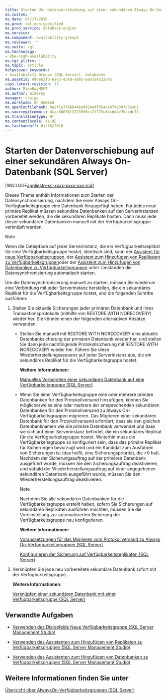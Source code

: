 ```yaml
---
title: Starten der Datenverschiebung auf einer sekundären Always On-Datenbank (SQL Server) | Microsoft-Dokumentation
ms.custom: ''
ms.date: 05/17/2016
ms.prod: sql-non-specified
ms.prod_service: database-engine
ms.service: ''
ms.component: availability-groups
ms.reviewer: ''
ms.suite: sql
ms.technology:
- dbe-high-availability
ms.tgt_pltfrm: ''
ms.topic: article
helpviewer_keywords:
- Availability Groups [SQL Server], databases
ms.assetid: 498eb3fb-6a43-434d-ad95-68a754232c45
caps.latest.revision: 17
author: MikeRayMSFT
ms.author: mikeray
manager: craigg
ms.workload: On Demand
ms.openlocfilehash: 0a2f1e376bb44ba9920edf954c4979a397c7ceb1
ms.sourcegitcommit: dcac30038f2223990cc21775c84cbd4e7bacdc73
ms.translationtype: HT
ms.contentlocale: de-DE
ms.lasthandoff: 01/18/2018
---
```

# <a name="start-data-movement-on-an-always-on-secondary-database-sql-server"></a>Starten der Datenverschiebung auf einer sekundären Always On-Datenbank (SQL Server)
[!INCLUDE[appliesto-ss-xxxx-xxxx-xxx-md](../../../includes/appliesto-ss-xxxx-xxxx-xxx-md.md)]

  Dieses Thema enthält Informationen zum Starten der Datensynchronisierung, nachdem Sie einer Always On-Verfügbarkeitsgruppe eine Datenbank hinzugefügt haben. Für jedes neue primäre Replikat müssen sekundäre Datenbanken auf den Serverinstanzen vorbereitet werden, die die sekundären Replikate hosten. Dann muss jede dieser sekundären Datenbanken manuell mit der Verfügbarkeitsgruppe verknüpft werden.  
  
> [!NOTE]  
>  Wenn die Dateipfade auf jeder Serverinstanz, die ein Verfügbarkeitsreplikat für eine Verfügbarkeitsgruppe hostet, identisch sind, kann der [Assistent für neue Verfügbarkeitsgruppen](../../../database-engine/availability-groups/windows/use-the-availability-group-wizard-sql-server-management-studio.md), der [Assistent zum Hinzufügen von Replikaten zu Verfügbarkeitsgruppen](../../../database-engine/availability-groups/windows/use-the-add-replica-to-availability-group-wizard-sql-server-management-studio.md)oder der [Assistent zum Hinzufügen von Datenbanken zu Verfügbarkeitsgruppen](../../../database-engine/availability-groups/windows/availability-group-add-database-to-group-wizard.md) unter Umständen die Datensynchronisierung automatisch starten.  
  
 Um die Datensynchronisierung manuell zu starten, müssen Sie wiederum eine Verbindung mit jeder Serverinstanz herstellen, die ein sekundäres Replikat für die Verfügbarkeitsgruppe hostet, und die folgenden Schritte ausführen:  
  
1.  Stellen Sie aktuelle Sicherungen jeder primären Datenbank und ihres Transaktionsprotokolls (mithilfe von RESTORE WITH NORECOVERY) wieder her. Sie können einen der folgenden alternativen Ansätze verwenden:  
  
    -   Stellen Sie manuell mit RESTORE WITH NORECOVERY eine aktuelle Datenbanksicherung der primären Datenbank wieder her, und stellen Sie dann jede nachfolgende Protokollsicherung mit RESTORE WITH NORECOVERY wieder her. Führen Sie diese Wiederherstellungssequenz auf jeder Serverinstanz aus, die ein sekundäres Replikat für die Verfügbarkeitsgruppe hostet.  
  
         **Weitere Informationen:**  
  
         [Manuelles Vorbereiten einer sekundären Datenbank auf eine Verfügbarkeitsgruppe &#40;SQL Server&#41;](../../../database-engine/availability-groups/windows/manually-prepare-a-secondary-database-for-an-availability-group-sql-server.md)  
  
    -   Wenn Sie einer Verfügbarkeitsgruppe eine oder mehrere primäre Datenbanken für den Protokollversand hinzufügen, können Sie möglicherweise eine oder mehrere der entsprechenden sekundären Datenbanken für den Protokollversand zu Always On-Verfügbarkeitsgruppen migrieren. Das Migrieren einer sekundären Datenbank für den Protokollversand erfordert, dass sie den gleichen Datenbanknamen wie die primäre Datenbank verwendet und dass sie sich auf einer Serverinstanz befindet, die ein sekundäres Replikat für die Verfügbarkeitsgruppe hostet. Weiterhin muss die Verfügbarkeitsgruppe so konfiguriert sein, dass das primäre Replikat für Sicherungen bevorzugt wird und ein Kandidat zum Ausführen von Sicherungen ist (das heißt, eine Sicherungspriorität, die >0 hat). Nachdem der Sicherungsauftrag auf der primären Datenbank ausgeführt wurde, müssen Sie den Sicherungsauftrag deaktivieren, und sobald der Wiederherstellungsauftrag auf einer angegebenen sekundären Datenbank ausgeführt wurde, müssen Sie den Wiederherstellungsauftrag deaktivieren.  
  
        > [!NOTE]  
        >  Nachdem Sie alle sekundären Datenbanken für die Verfügbarkeitsgruppe erstellt haben, sofern Sie Sicherungen auf sekundären Replikaten ausführen möchten, müssen Sie die Voreinstellung zur automatisierten Sicherung der Verfügbarkeitsgruppe neu konfigurieren.  
  
         **Weitere Informationen:**  
  
         [Voraussetzungen für das Migrieren vom Protokollversand zu Always On-Verfügbarkeitsgruppen &#40;SQL Server&#41;](../../../database-engine/availability-groups/windows/prereqs-migrating-log-shipping-to-always-on-availability-groups.md)  
  
         [Konfigurieren der Sicherung auf Verfügbarkeitsreplikaten &#40;SQL Server&#41;](../../../database-engine/availability-groups/windows/configure-backup-on-availability-replicas-sql-server.md)  
  
2.  Verknüpfen Sie jede neu vorbereitete sekundäre Datenbank sofort mit der Verfügbarkeitsgruppe.  
  
     **Weitere Informationen:**  
  
     [Verknüpfen einer sekundären Datenbank mit einer Verfügbarkeitsgruppe &#40;SQL Server&#41;](../../../database-engine/availability-groups/windows/join-a-secondary-database-to-an-availability-group-sql-server.md)  
  
##  <a name="LaunchWiz"></a> Verwandte Aufgaben  
  
-   [Verwenden des Dialogfelds Neue Verfügbarkeitsgruppe &#40;SQL Server Management Studio&#41;](../../../database-engine/availability-groups/windows/use-the-new-availability-group-dialog-box-sql-server-management-studio.md)  
  
-   [Verwenden des Assistenten zum Hinzufügen von Replikaten zu Verfügbarkeitsgruppen &#40;SQL Server Management Studio&#41;](../../../database-engine/availability-groups/windows/use-the-add-replica-to-availability-group-wizard-sql-server-management-studio.md)  
  
-   [Verwenden des Assistenten zum Hinzufügen von Datenbanken zu Verfügbarkeitsgruppen &#40;SQL Server Management Studio&#41;](../../../database-engine/availability-groups/windows/availability-group-add-database-to-group-wizard.md)  
  
## <a name="see-also"></a>Weitere Informationen finden Sie unter  
 [Übersicht über AlwaysOn-Verfügbarkeitsgruppen &#40;SQL Server&#41;](../../../database-engine/availability-groups/windows/overview-of-always-on-availability-groups-sql-server.md)  
  
  
